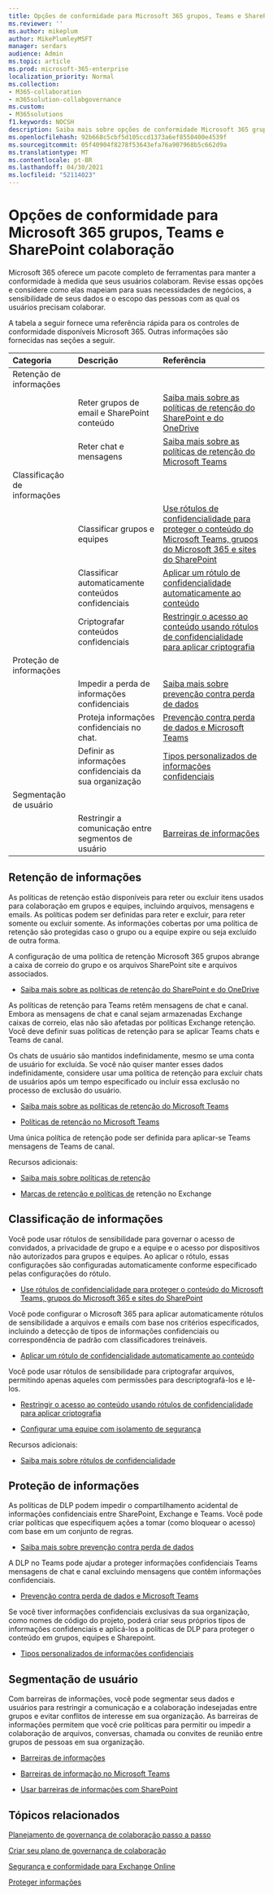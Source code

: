 ```yaml
---
title: Opções de conformidade para Microsoft 365 grupos, Teams e SharePoint colaboração
ms.reviewer: ''
ms.author: mikeplum
author: MikePlumleyMSFT
manager: serdars
audience: Admin
ms.topic: article
ms.prod: microsoft-365-enterprise
localization_priority: Normal
ms.collection:
- M365-collaboration
- m365solution-collabgovernance
ms.custom:
- M365solutions
f1.keywords: NOCSH
description: Saiba mais sobre opções de conformidade Microsoft 365 grupos, Teams e SharePoint colaboração.
ms.openlocfilehash: 92b668c5cbf5d105ccd1373a6ef8550400e4539f
ms.sourcegitcommit: 05f40904f8278f53643efa76a907968b5c662d9a
ms.translationtype: MT
ms.contentlocale: pt-BR
ms.lasthandoff: 04/30/2021
ms.locfileid: "52114023"
---
```

# <a name="compliance-options-for-microsoft-365-groups-teams-and-sharepoint-collaboration"></a>Opções de conformidade para Microsoft 365 grupos, Teams e SharePoint colaboração

Microsoft 365 oferece um pacote completo de ferramentas para manter a conformidade à medida que seus usuários colaboram. Revise essas opções e considere como elas mapeiam para suas necessidades de negócios, a sensibilidade de seus dados e o escopo das pessoas com as qual os usuários precisam colaborar.

A tabela a seguir fornece uma referência rápida para os controles de conformidade disponíveis Microsoft 365. Outras informações são fornecidas nas seções a seguir.

|Categoria|Descrição|Referência|
|:-------|:----------|:--------|
|Retenção de informações|||
||Reter grupos de email e SharePoint conteúdo|[Saiba mais sobre as políticas de retenção do SharePoint e do OneDrive](../compliance/retention-policies-sharepoint.md)|
||Reter chat e mensagens|[Saiba mais sobre as políticas de retenção do Microsoft Teams](../compliance/retention-policies-teams.md)|
|Classificação de informações|||
||Classificar grupos e equipes|[Use rótulos de confidencialidade para proteger o conteúdo do Microsoft Teams, grupos do Microsoft 365 e sites do SharePoint](../compliance/sensitivity-labels-teams-groups-sites.md)|
||Classificar automaticamente conteúdos confidenciais|[Aplicar um rótulo de confidencialidade automaticamente ao conteúdo](../compliance/apply-sensitivity-label-automatically.md)|
||Criptografar conteúdos confidenciais|[Restringir o acesso ao conteúdo usando rótulos de confidencialidade para aplicar criptografia](../compliance/encryption-sensitivity-labels.md)|
|Proteção de informações|||
||Impedir a perda de informações confidenciais|[Saiba mais sobre prevenção contra perda de dados](../compliance/dlp-learn-about-dlp.md)|
||Proteja informações confidenciais no chat.|[Prevenção contra perda de dados e Microsoft Teams](../compliance/dlp-microsoft-teams.md)|
||Definir as informações confidenciais da sua organização|[Tipos personalizados de informações confidenciais](../compliance/sensitive-information-type-learn-about.md)|
|Segmentação de usuário|||
||Restringir a comunicação entre segmentos de usuário|[Barreiras de informações](../compliance/information-barriers.md)|

## <a name="information-retention"></a>Retenção de informações

As políticas de retenção estão disponíveis para reter ou excluir itens usados para colaboração em grupos e equipes, incluindo arquivos, mensagens e emails. As políticas podem ser definidas para reter e excluir, para reter somente ou excluir somente. As informações cobertas por uma política de retenção são protegidas caso o grupo ou a equipe expire ou seja excluído de outra forma.

A configuração de uma política de retenção Microsoft 365 grupos abrange a caixa de correio do grupo e os arquivos SharePoint site e arquivos associados.

- [Saiba mais sobre as políticas de retenção do SharePoint e do OneDrive](../compliance/retention-policies-sharepoint.md)

As políticas de retenção para Teams retêm mensagens de chat e canal. Embora as mensagens de chat e canal sejam armazenadas Exchange caixas de correio, elas não são afetadas por políticas Exchange retenção. Você deve definir suas políticas de retenção para se aplicar Teams chats e Teams de canal. 

Os chats de usuário são mantidos indefinidamente, mesmo se uma conta de usuário for excluída. Se você não quiser manter esses dados indefinidamente, considere usar uma política de retenção para excluir chats de usuários após um tempo especificado ou incluir essa exclusão no processo de exclusão do usuário.

- [Saiba mais sobre as políticas de retenção do Microsoft Teams](../compliance/retention-policies-teams.md)

- [Políticas de retenção no Microsoft Teams](/microsoftteams/retention-policies)

Uma única política de retenção pode ser definida para aplicar-se Teams mensagens de Teams de canal. 

Recursos adicionais:

- [Saiba mais sobre políticas de retenção](../compliance/retention.md)

- [Marcas de retenção e políticas de](/exchange/security-and-compliance/messaging-records-management/retention-tags-and-policies) retenção no Exchange

## <a name="information-classification"></a>Classificação de informações

Você pode usar rótulos de sensibilidade para governar o acesso de convidados, a privacidade de grupo e a equipe e o acesso por dispositivos não autorizados para grupos e equipes. Ao aplicar o rótulo, essas configurações são configuradas automaticamente conforme especificado pelas configurações do rótulo.

- [Use rótulos de confidencialidade para proteger o conteúdo do Microsoft Teams, grupos do Microsoft 365 e sites do SharePoint](../compliance/sensitivity-labels-teams-groups-sites.md)

Você pode configurar o Microsoft 365 para aplicar automaticamente rótulos de sensibilidade a arquivos e emails com base nos critérios especificados, incluindo a detecção de tipos de informações confidenciais ou correspondência de padrão com classificadores treináveis.

- [Aplicar um rótulo de confidencialidade automaticamente ao conteúdo](../compliance/apply-sensitivity-label-automatically.md)

Você pode usar rótulos de sensibilidade para criptografar arquivos, permitindo apenas aqueles com permissões para descriptografá-los e lê-los.

- [Restringir o acesso ao conteúdo usando rótulos de confidencialidade para aplicar criptografia](../compliance/encryption-sensitivity-labels.md)

- [Configurar uma equipe com isolamento de segurança](./secure-teams-security-isolation.md)

Recursos adicionais:

- [Saiba mais sobre rótulos de confidencialidade](../compliance/sensitivity-labels.md)


## <a name="information-protection"></a>Proteção de informações

As políticas de DLP podem impedir o compartilhamento acidental de informações confidenciais entre SharePoint, Exchange e Teams. Você pode criar políticas que especifiquem ações a tomar (como bloquear o acesso) com base em um conjunto de regras.

- [Saiba mais sobre prevenção contra perda de dados](../compliance/dlp-learn-about-dlp.md)

A DLP no Teams pode ajudar a proteger informações confidenciais Teams mensagens de chat e canal excluindo mensagens que contêm informações confidenciais.

- [Prevenção contra perda de dados e Microsoft Teams](../compliance/dlp-microsoft-teams.md)

Se você tiver informações confidenciais exclusivas da sua organização, como nomes de código do projeto, poderá criar seus próprios tipos de informações confidenciais e aplicá-los a políticas de DLP para proteger o conteúdo em grupos, equipes e Sharepoint.

- [Tipos personalizados de informações confidenciais](../compliance/sensitive-information-type-learn-about.md)

## <a name="user-segmentation"></a>Segmentação de usuário

Com barreiras de informações, você pode segmentar seus dados e usuários para restringir a comunicação e a colaboração indesejadas entre grupos e evitar conflitos de interesse em sua organização. As barreiras de informações permitem que você crie políticas para permitir ou impedir a colaboração de arquivos, conversas, chamada ou convites de reunião entre grupos de pessoas em sua organização.

- [Barreiras de informações](../compliance/information-barriers.md)

- [Barreiras de informação no Microsoft Teams](/microsoftteams/information-barriers-in-teams)

- [Usar barreiras de informações com SharePoint](/sharepoint/information-barriers)

## <a name="related-topics"></a>Tópicos relacionados

[Planejamento de governança de colaboração passo a passo](collaboration-governance-overview.md#collaboration-governance-planning-step-by-step)

[Criar seu plano de governança de colaboração](collaboration-governance-first.md)

[Segurança e conformidade para Exchange Online](/exchange/security-and-compliance/security-and-compliance)

[Proteger informações](../compliance/information-protection.md)
